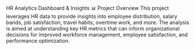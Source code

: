 HR Analytics Dashboard & Insights
📊 Project Overview
This project leverages HR data to provide insights into employee distribution, salary bands, job satisfaction, travel habits, overtime work, and more. The analysis is aimed at understanding key HR metrics that can inform organizational decisions for improved workforce management, employee satisfaction, and performance optimization.
